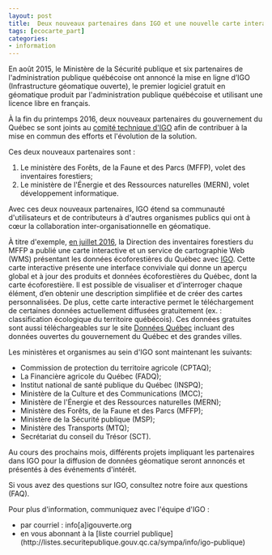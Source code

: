 ```yaml
---
layout: post
title:  Deux nouveaux partenaires dans IGO et une nouvelle carte interactive écoforestière
tags: [ecocarte_part] 
categories:
- information
---
```


En août 2015, le Ministère de la Sécurité publique et six partenaires de l'administration publique québécoise ont annoncé la mise en ligne d’IGO (Infrastructure géomatique ouverte), le premier logiciel gratuit en géomatique produit par l'administration publique québécoise et utilisant une licence libre en français.
 
À la fin du printemps 2016, deux nouveaux partenaires du gouvernement du Québec se sont joints au  [comité technique d'IGO](http://igouverte.org/communaute/) afin de contribuer à la mise en commun des efforts et l'évolution de la solution. 
<div class="liste_nouveau_igo" markdown="1" >
Ces deux nouveaux partenaires sont :
<ol>
			<li>Le ministère des Forêts, de la Faune et des Parcs (MFFP), volet des inventaires forestiers; </li>
<li>Le ministère de l'Énergie et des Ressources naturelles (MERN), volet développement informatique.</li>
		</ol>
</div>

Avec ces deux nouveaux partenaires, IGO étend sa communauté d'utilisateurs et de contributeurs à d'autres organismes publics qui ont à cœur la collaboration inter-organisationnelle en géomatique.

À titre d'exemple, [en juillet 2016](http://geoegl.msp.gouv.qc.ca/blogue/?p=1067), la Direction des inventaires forestiers du MFFP a publié une carte interactive et un service de cartographie Web (WMS) présentant les données écoforestières du Québec avec [IGO](http://geoegl.msp.gouv.qc.ca/igo/mffpecofor/). Cette carte interactive présente une interface conviviale qui donne un aperçu global et à jour des produits et données écoforestières du Québec, dont la carte écoforestière. Il est possible de visualiser et d’interroger chaque élément, d’en obtenir une description simplifiée et de créer des cartes personnalisées. De plus, cette carte interactive permet le téléchargement de certaines données actuellement diffusées gratuitement (ex. : classification écologique du territoire québécois). Ces données gratuites sont aussi téléchargeables sur le site  [Données Québec](http://www.donneesquebec.ca/recherche/fr/organization/mffp) incluant des données ouvertes du gouvernement du Québec et des grandes villes.
<div class="liste_partenaire" markdown="1" >
Les ministères et organismes au sein d'IGO sont maintenant les suivants:
<ul>
<li>Commission de protection du territoire agricole (CPTAQ);</li>
<li>La Financière agricole du Québec (FADQ);</li>
<li>Institut national de santé publique du Québec (INSPQ);</li>
<li>Ministère de la Culture et des Communications (MCC);</li>
<li>Ministère de l'Énergie et des Ressources naturelles (MERN);</li>
<li>Ministère des Forêts, de la Faune et des Parcs (MFFP);</li>
<li>Ministère de la Sécurité publique (MSP);</li>
<li>Ministère des Transports (MTQ);</li>
<li>Secrétariat du conseil du Trésor (SCT).</li>
		</ul>
</div>
Au cours des prochains mois, différents projets impliquant les partenaires dans IGO pour la diffusion de données géomatique seront annoncés et présentés à des événements d'intérêt.

Si vous avez des questions sur IGO, consultez notre foire aux questions (FAQ).

Pour plus d'information, communiquez avec l'équipe d'IGO :
<div class="contact" markdown="1" >
<ul>
			<li>par courriel : info[a]igouverte.org</li>
			<li>en vous abonnant  à la [liste courriel publique](http://listes.securitepublique.gouv.qc.ca/sympa/info/igo-publique) </li>
		</ul>
</div>
